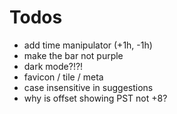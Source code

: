 # Todos

- add time manipulator (+1h, -1h)
- make the bar not purple
- dark mode?!?!
- favicon / tile / meta
- case insensitive in suggestions
- why is offset showing PST not +8?
